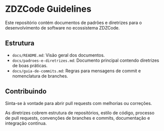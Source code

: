 # ZDZCode Guidelines

Este repositório contém documentos de padrões e diretrizes para o desenvolvimento de software no ecossistema ZDZCode.

## Estrutura

- `docs/README.md`: Visão geral dos documentos.
- `docs/padroes-e-diretrizes.md`: Documento principal contendo diretrizes de boas práticas.
- `docs/guia-de-commits.md`: Regras para mensagens de commit e nomenclatura de branches.

## Contribuindo

Sinta-se à vontade para abrir pull requests com melhorias ou correções.

As diretrizes cobrem estrutura de repositórios, estilo de código, processo de pull requests, convenções de branches e commits, documentação e integração contínua.
